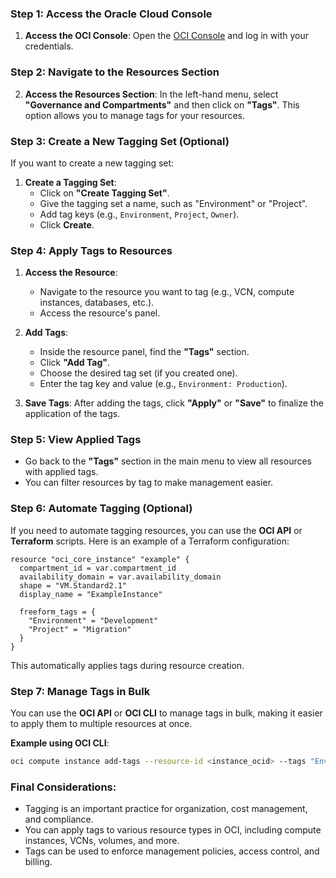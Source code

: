 ### Step 1: Access the Oracle Cloud Console
1. **Access the OCI Console**: Open the [OCI Console](https://cloud.oracle.com/) and log in with your credentials.

### Step 2: Navigate to the Resources Section
2. **Access the Resources Section**: In the left-hand menu, select **"Governance and Compartments"** and then click on **"Tags"**. This option allows you to manage tags for your resources.

### Step 3: Create a New Tagging Set (Optional)
If you want to create a new tagging set:
1. **Create a Tagging Set**:
   - Click on **"Create Tagging Set"**.
   - Give the tagging set a name, such as "Environment" or "Project".
   - Add tag keys (e.g., `Environment`, `Project`, `Owner`).
   - Click **Create**.

### Step 4: Apply Tags to Resources
1. **Access the Resource**:
   - Navigate to the resource you want to tag (e.g., VCN, compute instances, databases, etc.).
   - Access the resource's panel.

2. **Add Tags**:
   - Inside the resource panel, find the **"Tags"** section.
   - Click **"Add Tag"**.
   - Choose the desired tag set (if you created one).
   - Enter the tag key and value (e.g., `Environment: Production`).

3. **Save Tags**: After adding the tags, click **"Apply"** or **"Save"** to finalize the application of the tags.

### Step 5: View Applied Tags
- Go back to the **"Tags"** section in the main menu to view all resources with applied tags.
- You can filter resources by tag to make management easier.

### Step 6: Automate Tagging (Optional)
If you need to automate tagging resources, you can use the **OCI API** or **Terraform** scripts. Here is an example of a Terraform configuration:

```hcl
resource "oci_core_instance" "example" {
  compartment_id = var.compartment_id
  availability_domain = var.availability_domain
  shape = "VM.Standard2.1"
  display_name = "ExampleInstance"

  freeform_tags = {
    "Environment" = "Development"
    "Project" = "Migration"
  }
}
```

This automatically applies tags during resource creation.

### Step 7: Manage Tags in Bulk
You can use the **OCI API** or **OCI CLI** to manage tags in bulk, making it easier to apply them to multiple resources at once.

**Example using OCI CLI**:
```bash
oci compute instance add-tags --resource-id <instance_ocid> --tags "Environment=Development,Project=Migration"
```

### Final Considerations:
- Tagging is an important practice for organization, cost management, and compliance.
- You can apply tags to various resource types in OCI, including compute instances, VCNs, volumes, and more.
- Tags can be used to enforce management policies, access control, and billing.

